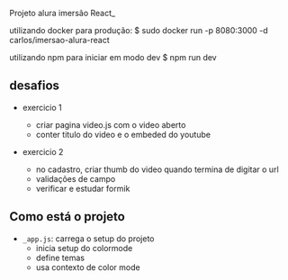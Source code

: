 Projeto alura imersão React_

utilizando docker para produção:
$ sudo docker run -p 8080:3000 -d carlos/imersao-alura-react

utilizando npm para iniciar em modo dev
$ npm run dev


## desafios 

- exercicio 1
    - criar pagina video.js com o video aberto
    - conter titulo do video e o embeded do youtube

- exercicio 2
    - no cadastro, criar thumb do video quando termina de digitar o  url
    - validações de campo
    - verificar e estudar formik 





## Como está o projeto
- `_app.js`: carrega o setup do projeto
    - inicia setup do colormode
    - define temas 
    - usa contexto de color mode
    